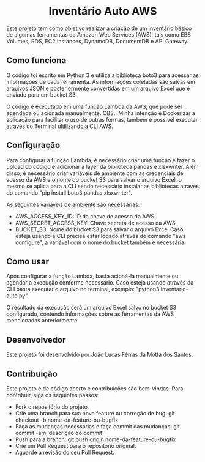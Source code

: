 <h1 align="center"> Inventário Auto AWS </h1>

Este projeto tem como objetivo realizar a criação de um inventário básico de algumas ferramentas da Amazon Web Services (AWS), tais como EBS Volumes, RDS, EC2 Instances, DynamoDB, DocumentDB e API Gateway.
## Como funciona

O código foi escrito em Python 3 e utiliza a biblioteca boto3 para acessar as informações de cada ferramenta. As informações coletadas são salvas em arquivos JSON e posteriormente convertidas em um arquivo Excel que é enviado para um bucket S3.

O código é executado em uma função Lambda da AWS, que pode ser agendada ou acionada manualmente.
OBS.: Minha intenção é Dockerizar a aplicação para facilitar o uso de outras formas, tambem é possivel executar através do Terminal ultilizando a CLI AWS.

## Configuração

Para configurar a função Lambda, é necessário criar uma função e fazer o upload do código e adicionar a layer da biblioteca pandas e xlsxwriter. Além disso, é necessário criar variáveis de ambiente com as credenciais de acesso da AWS e o nome do bucket S3 para salvar o arquivo Excel, o mesmo se aplica para a CLI sendo necessário instalar as bibliotecas atraves do comando "pip install boto3 pandas xlsxwriter".

As seguintes variáveis de ambiente são necessárias:

- AWS_ACCESS_KEY_ID: ID da chave de acesso da AWS
- AWS_SECRET_ACCESS_KEY: Chave secreta de acesso da AWS
- BUCKET_S3: Nome do bucket S3 para salvar o arquivo Excel
Caso esteja usando a CLI precisa estar logado através do comando "aws configure", a variável com o nome do bucket também é necessária.

## Como usar

Após configurar a função Lambda, basta acioná-la manualmente ou agendar a execução conforme necessário.
Caso esteja usando através da CLI basta executar o arquivo no terminal, exemplo: "python3 inventario-auto.py"

O resultado da execução será um arquivo Excel salvo no bucket S3 configurado, contendo informações sobre as ferramentas da AWS mencionadas anteriormente.

## Desenvolvedor
Este projeto foi desenvolvido por João Lucas Férras da Motta dos Santos.

## Contribuição

Este projeto é de código aberto e contribuições são bem-vindas. Para contribuir, siga os seguintes passos:

- Fork o repositório do projeto.
- Crie uma branch para sua nova feature ou correção de bug: git checkout -b nome-da-feature-ou-bugfix
- Faça as mudanças necessárias e faça commit das mudanças: git commit -am 'descrição do commit'
- Push para a branch: git push origin nome-da-feature-ou-bugfix
- Crie um Pull Request para o repositório original.
- Aguarde a revisão do seu Pull Request.
